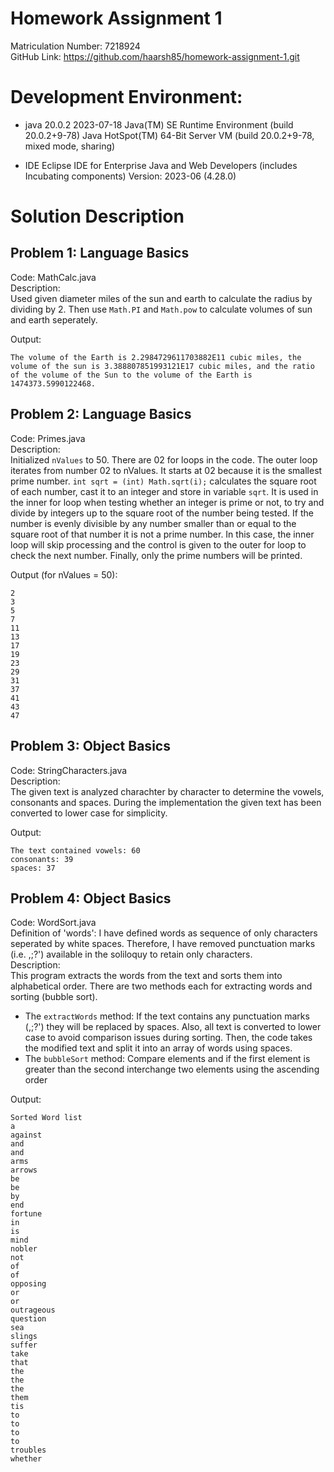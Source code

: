 # Homework Assignment 1
Matriculation Number: 7218924 <br />
GitHub Link: https://github.com/haarsh85/homework-assignment-1.git

# Development Environment:
- java 20.0.2 2023-07-18
Java(TM) SE Runtime Environment (build 20.0.2+9-78)
Java HotSpot(TM) 64-Bit Server VM (build 20.0.2+9-78, mixed mode, sharing)

-	IDE
Eclipse IDE for Enterprise Java and Web Developers (includes Incubating components)
Version: 2023-06 (4.28.0)


# Solution Description
## Problem 1: Language Basics
Code: MathCalc.java <br />
Description: <br />
Used given diameter miles of the sun and earth to calculate the radius by dividing by 2. Then use `Math.PI` and `Math.pow` to calculate volumes of sun and earth seperately. <br />

Output: 
```
The volume of the Earth is 2.2984729611703882E11 cubic miles, the volume of the sun is 3.388807851993121E17 cubic miles, and the ratio of the volume of the Sun to the volume of the Earth is 1474373.5990122468.
```

## Problem 2: Language Basics
Code: Primes.java <br />
Description: <br />
Initialized `nValues` to 50. There are 02 for loops in the code. The outer loop iterates from number 02 to nValues. It starts at 02 because it is the smallest prime number. `int sqrt = (int) Math.sqrt(i);` calculates the square root of each number, cast it to an integer and store in variable `sqrt`. It is used in the inner for loop when testing whether an integer is prime or not, to try and divide by integers up to the square root of the number being tested. If the number is evenly divisible by any number smaller than or equal to the square root of that number it is not a prime number. In this case, the inner loop will skip processing and the control is given to the outer for loop to check the next number. Finally, only the prime numbers will be printed. <br />

Output (for nValues = 50):
```
2
3
5
7
11
13
17
19
23
29
31
37
41
43
47
```

## Problem 3: Object Basics
Code: StringCharacters.java <br />
Description: <br />
The given text is analyzed charachter by character to determine the vowels, consonants and spaces. During the implementation the given text has been converted to lower case for simplicity. <br />

Output:
```
The text contained vowels: 60
consonants: 39
spaces: 37
```

## Problem 4: Object Basics
Code: WordSort.java <br />
Definition of 'words': I have defined words as sequence of only characters seperated by white spaces. Therefore, I have removed punctuation marks (i.e. ,;?') available in the soliloquy to retain only characters. <br />
Description: <br />
This program extracts the words from the text and sorts them into alphabetical order. There are two methods each for extracting words and sorting (bubble sort). 
 - The `extractWords` method: If the text contains any punctuation marks (,;?') they will be replaced by spaces. Also, all text is converted to lower case to avoid comparison issues during sorting. Then, the code takes the modified text and split it into an array of words using spaces.
 - The `bubbleSort` method: Compare elements and if the first element is greater than the second interchange two elements using the ascending order <br />
 
 Output:
```
Sorted Word list
a
against
and
and
arms
arrows
be
be
by
end
fortune
in
is
mind
nobler
not
of
of
opposing
or
or
outrageous
question
sea
slings
suffer
take
that
the
the
the
them
tis
to
to
to
to
troubles
whether
```
